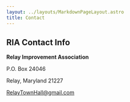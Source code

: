 ```yaml
---
layout: ../layouts/MarkdownPageLayout.astro
title: Contact
---
```


## RIA Contact Info

**Relay Improvement Association**

P.O. Box 24046

Relay, Maryland 21227

RelayTownHall@gmail.com
